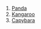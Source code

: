 1. [Panda](../main/panda.md "Panda")
2. [Kangaroo](../main/kangaroo.md "Kangaroo")
3. [Capybara](../main/capybara.md "Capybara")